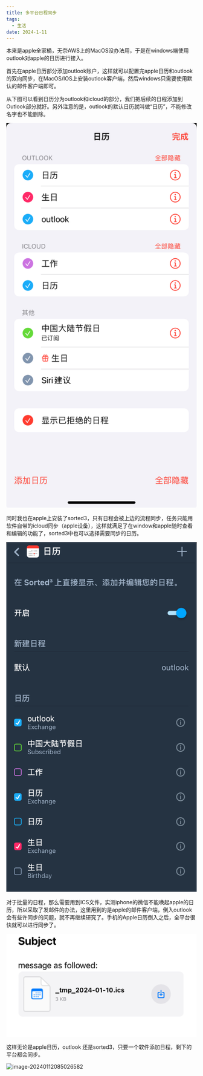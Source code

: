 ```yaml
---
title: 多平台日程同步
tags:
  - 生活
date: 2024-1-11
---
```



本来是apple全家桶，无奈AWS上的MacOS没办法用，于是在windows端使用outlook对apple的日历进行接入。

首先在apple日历部分添加outlook账户，这样就可以配置完apple日历和outlook的双向同步，在MacOS/IOS上安装outlook客户端，然后windows只需要使用默认的邮件客户端即可。
<!--more-->

从下图可以看到日历分为outlook和icloud的部分，我们把后续的日程添加到Outlook部分就好。另外注意的是，outlook的默认日历就叫做“日历”，不能修改名字也不能删除。

![IMG_BED298D58B69-1](https://raw.githubusercontent.com/Xu-Hardy/image-host/master/IMG_BED298D58B69-1.jpeg)

同时我也在apple上安装了sorted3，只有日程会被上边的流程同步，任务只能用软件自带的icloud同步（apple设备），这样就满足了在window和apple随时查看和编辑的功能了，sorted3中也可以选择需要同步的日历。

![image-20240111100732235](https://raw.githubusercontent.com/Xu-Hardy/image-host/master/image-20240111100732235.png)

对于批量的日程，那么需要用到ICS文件，实测iphone的微信不能唤起apple的日历，所以采取了发邮件的办法，这里用到的是apple的邮件客户端，倒入outlook会有些许同步的问题，就不再继续研究了。手机的Apple日历倒入之后，全平台很快就可以进行同步了。

![IMG_94EF88297C76-1](https://raw.githubusercontent.com/Xu-Hardy/image-host/master/IMG_94EF88297C76-1.jpeg)

这样无论是apple日历，outlook 还是sorted3，只要一个软件添加日程，剩下的平台都会同步。

![image-20240112085026582](../../../../../Library/Application%20Support/typora-user-images/image-20240112085026582.png)
